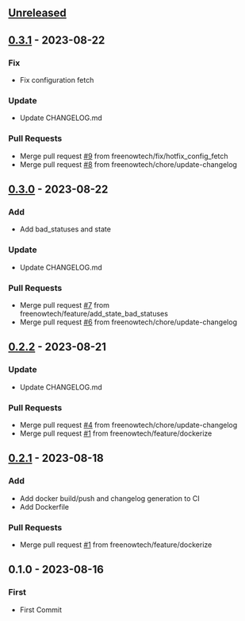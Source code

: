 <a name="unreleased"></a>
## [Unreleased]


<a name="0.3.1"></a>
## [0.3.1] - 2023-08-22
### Fix
- Fix configuration fetch

### Update
- Update CHANGELOG.md

### Pull Requests
- Merge pull request [#9](https://github.com/freenowtech/tableau-prometheus-exporter/issues/9) from freenowtech/fix/hotfix_config_fetch
- Merge pull request [#8](https://github.com/freenowtech/tableau-prometheus-exporter/issues/8) from freenowtech/chore/update-changelog


<a name="0.3.0"></a>
## [0.3.0] - 2023-08-22
### Add
- Add bad_statuses and state

### Update
- Update CHANGELOG.md

### Pull Requests
- Merge pull request [#7](https://github.com/freenowtech/tableau-prometheus-exporter/issues/7) from freenowtech/feature/add_state_bad_statuses
- Merge pull request [#6](https://github.com/freenowtech/tableau-prometheus-exporter/issues/6) from freenowtech/chore/update-changelog


<a name="0.2.2"></a>
## [0.2.2] - 2023-08-21
### Update
- Update CHANGELOG.md

### Pull Requests
- Merge pull request [#4](https://github.com/freenowtech/tableau-prometheus-exporter/issues/4) from freenowtech/chore/update-changelog
- Merge pull request [#1](https://github.com/freenowtech/tableau-prometheus-exporter/issues/1) from freenowtech/feature/dockerize


<a name="0.2.1"></a>
## [0.2.1] - 2023-08-18
### Add
- Add docker build/push and changelog generation to CI
- Add Dockerfile

### Pull Requests
- Merge pull request [#1](https://github.com/freenowtech/tableau-prometheus-exporter/issues/1) from freenowtech/feature/dockerize


<a name="0.1.0"></a>
## 0.1.0 - 2023-08-16
### First
- First Commit


[Unreleased]: https://github.com/freenowtech/tableau-prometheus-exporter/compare/0.3.1...HEAD
[0.3.1]: https://github.com/freenowtech/tableau-prometheus-exporter/compare/0.3.0...0.3.1
[0.3.0]: https://github.com/freenowtech/tableau-prometheus-exporter/compare/0.2.2...0.3.0
[0.2.2]: https://github.com/freenowtech/tableau-prometheus-exporter/compare/0.2.1...0.2.2
[0.2.1]: https://github.com/freenowtech/tableau-prometheus-exporter/compare/0.1.0...0.2.1

